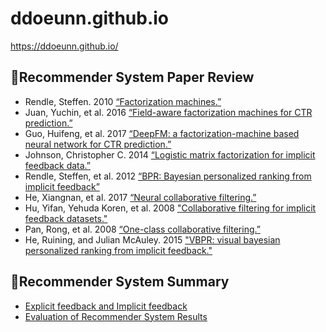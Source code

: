 # ddoeunn.github.io


https://ddoeunn.github.io/

## 📝Recommender System Paper Review
* Rendle, Steffen. 2010 [“Factorization machines.”](https://ddoeunn.github.io/2020/11/01/PAPER-REVIEW-Factorization-Machines.html)
* Juan, Yuchin, et al. 2016 [“Field-aware factorization machines for CTR prediction.”](https://ddoeunn.github.io/2020/11/02/PAPER-REVIEW-FFM.html)
* Guo, Huifeng, et al. 2017 [“DeepFM: a factorization-machine based neural network for CTR prediction.”](https://ddoeunn.github.io/2020/11/03/PAPER-REVIEW-deepFM.html)
* Johnson, Christopher C. 2014 [“Logistic matrix factorization for implicit feedback data.”](https://ddoeunn.github.io/2020/11/04/PAPER-REVIEW-Logistic-Matrix-Factorization-for-Implicit-Feedback-Data.html)
* Rendle, Steffen, et al. 2012 [“BPR: Bayesian personalized ranking from implicit feedback”](https://ddoeunn.github.io/2020/11/06/PAPER-REVIEW-BPR-Bayesian-personalized-ranking-from-implicit-feedback.html)
* He, Xiangnan, et al. 2017 [“Neural collaborative filtering.”](https://ddoeunn.github.io/2020/11/20/PAPER-REVIEW-Neural-Collaborative-Filtering.html)
* Hu, Yifan, Yehuda Koren, et al. 2008 ["Collaborative filtering for implicit feedback datasets."](https://ddoeunn.github.io/2020/11/22/PAPER-REVIEW-Collaborative-Filtering-for-Implicit-feedback-datasets.html)
* Pan, Rong, et al. 2008 [“One-class collaborative filtering.”](https://ddoeunn.github.io/2020/11/24/PAPER-REVIEW-One-Class-Collaborative-Filtering.html)
* He, Ruining, and Julian McAuley. 2015 ["VBPR: visual bayesian personalized ranking from implicit feedback."](https://ddoeunn.github.io/2020/12/01/PAPER-REVIEW-VBPR.html)


## 📝Recommender System Summary
* [Explicit feedback and Implicit feedback](https://ddoeunn.github.io/2020/11/11/SUMMARY-Explicit-Feedback-and-Implicit-Feedback.html)
* [Evaluation of Recommender System Results](https://ddoeunn.github.io/2020/11/15/SUMMARY-Evaluation-of-Recommender-System-Results.html)
